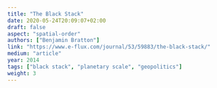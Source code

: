 ```yaml
---
title: "The Black Stack"
date: 2020-05-24T20:09:07+02:00
draft: false
aspect: "spatial-order"
authors: ["Benjamin Bratton"]
link: "https://www.e-flux.com/journal/53/59883/the-black-stack/"
medium: "article"
year: 2014
tags: ["black stack", "planetary scale", "geopolitics"]
weight: 3
---
```

